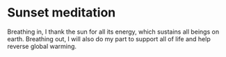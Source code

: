 # Sunset meditation

Breathing in, I thank the sun for all its energy, which sustains all beings on earth. Breathing out, I will also do my part to support all of life and help reverse global warming.